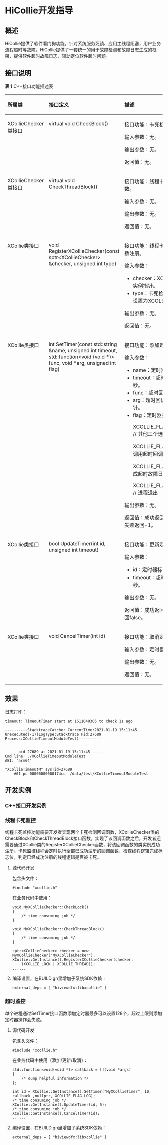 # HiCollie开发指导<a name="ZH-CN_TOPIC_0000001231255509"></a>


## 概述<a name="section3432134085116"></a>

HiCollie提供了软件看门狗功能。针对系统服务死锁、应用主线程阻塞，用户业务流程超时等故障，HiCollie提供了一套统一的用于故障检测和故障日志生成的框架，提供软件超时故障日志，辅助定位软件超时问题。

## 接口说明<a name="section139261151145116"></a>

**表 1**  C++接口功能描述表

<a name="table19452225011"></a>
<table><thead align="left"><tr id="row1517803543518"><th class="cellrowborder" valign="top" width="19.698030196980305%" id="mcps1.2.4.1.1"><p id="p484763319529"><a name="p484763319529"></a><a name="p484763319529"></a>所属类</p>
</th>
<th class="cellrowborder" valign="top" width="35.82641735826417%" id="mcps1.2.4.1.2"><p id="p1684719339523"><a name="p1684719339523"></a><a name="p1684719339523"></a>接口定义</p>
</th>
<th class="cellrowborder" valign="top" width="44.47555244475552%" id="mcps1.2.4.1.3"><p id="p284773315220"><a name="p284773315220"></a><a name="p284773315220"></a>描述</p>
</th>
</tr>
</thead>
<tbody><tr id="row1361184632117"><td class="cellrowborder" valign="top" width="19.698030196980305%" headers="mcps1.2.4.1.1 "><p id="p6700155032113"><a name="p6700155032113"></a><a name="p6700155032113"></a>XCollieChecker类接口</p>
</td>
<td class="cellrowborder" valign="top" width="35.82641735826417%" headers="mcps1.2.4.1.2 "><p id="p18699115019217"><a name="p18699115019217"></a><a name="p18699115019217"></a>virtual void CheckBlock()</p>
</td>
<td class="cellrowborder" valign="top" width="44.47555244475552%" headers="mcps1.2.4.1.3 "><p id="p18700175062115"><a name="p18700175062115"></a><a name="p18700175062115"></a>接口功能：卡死检测回调函数。</p>
<p id="p13700125012216"><a name="p13700125012216"></a><a name="p13700125012216"></a>输入参数：无。</p>
<p id="p13700650162114"><a name="p13700650162114"></a><a name="p13700650162114"></a>输出参数：无。</p>
<p id="p3700850192115"><a name="p3700850192115"></a><a name="p3700850192115"></a>返回值：无。</p>
</td>
</tr>
<tr id="row8945182185017"><td class="cellrowborder" valign="top" width="19.698030196980305%" headers="mcps1.2.4.1.1 "><p id="p79451227506"><a name="p79451227506"></a><a name="p79451227506"></a>XCollieChecker类接口</p>
</td>
<td class="cellrowborder" valign="top" width="35.82641735826417%" headers="mcps1.2.4.1.2 "><p id="p647534064612"><a name="p647534064612"></a><a name="p647534064612"></a>virtual void CheckThreadBlock()</p>
</td>
<td class="cellrowborder" valign="top" width="44.47555244475552%" headers="mcps1.2.4.1.3 "><p id="p127630177475"><a name="p127630177475"></a><a name="p127630177475"></a>接口功能：线程卡死检测回调函数。</p>
<p id="p18763111794719"><a name="p18763111794719"></a><a name="p18763111794719"></a>输入参数：无。</p>
<p id="p87631176478"><a name="p87631176478"></a><a name="p87631176478"></a>输出参数：无。</p>
<p id="p3764111718473"><a name="p3764111718473"></a><a name="p3764111718473"></a>返回值：无。</p>
</td>
</tr>
<tr id="row149924222486"><td class="cellrowborder" valign="top" width="19.698030196980305%" headers="mcps1.2.4.1.1 "><p id="p11643173114810"><a name="p11643173114810"></a><a name="p11643173114810"></a>XCollie类接口</p>
</td>
<td class="cellrowborder" valign="top" width="35.82641735826417%" headers="mcps1.2.4.1.2 "><p id="p16289114074812"><a name="p16289114074812"></a><a name="p16289114074812"></a>void RegisterXCollieChecker(const sptr&lt;XCollieChecker&gt; &amp;checker, unsigned int type)</p>
</td>
<td class="cellrowborder" valign="top" width="44.47555244475552%" headers="mcps1.2.4.1.3 "><p id="p186437319482"><a name="p186437319482"></a><a name="p186437319482"></a>接口功能：线程卡死检测回调函数注册。</p>
<p id="p112011591133"><a name="p112011591133"></a><a name="p112011591133"></a>输入参数：</p>
<a name="ul7783192181413"></a><a name="ul7783192181413"></a><ul id="ul7783192181413"><li>checker：XCollieChecker实例指针。</li><li>type：卡死检测类型，取值设置为XCOLLIE_THREAD。</li></ul>
<p id="p166439314482"><a name="p166439314482"></a><a name="p166439314482"></a>输出参数：无。</p>
<p id="p564393112485"><a name="p564393112485"></a><a name="p564393112485"></a>返回值：无。</p>
</td>
</tr>
<tr id="row594519275012"><td class="cellrowborder" valign="top" width="19.698030196980305%" headers="mcps1.2.4.1.1 "><p id="p294512211505"><a name="p294512211505"></a><a name="p294512211505"></a>XCollie类接口</p>
</td>
<td class="cellrowborder" valign="top" width="35.82641735826417%" headers="mcps1.2.4.1.2 "><p id="p81561310145215"><a name="p81561310145215"></a><a name="p81561310145215"></a>int SetTimer(const std::string &amp;name, unsigned int timeout, std::function&lt;void (void *)&gt; func, void *arg, unsigned int flag)</p>
</td>
<td class="cellrowborder" valign="top" width="44.47555244475552%" headers="mcps1.2.4.1.3 "><p id="p174279246538"><a name="p174279246538"></a><a name="p174279246538"></a>接口功能：添加定时器。</p>
<p id="p1998141221410"><a name="p1998141221410"></a><a name="p1998141221410"></a>输入参数：</p>
<a name="ul845512153147"></a><a name="ul845512153147"></a><ul id="ul845512153147"><li>name：定时器名称。</li><li>timeout：超时时间，单位为秒。</li><li>func：超时回调函数。</li><li>arg：超时回调函数参数指针。</li><li>flag：定时器操作类型。<p id="p1242762435310"><a name="p1242762435310"></a><a name="p1242762435310"></a>XCOLLIE_FLAG_DEFAULT  // 其他三个选项功能之和</p>
<p id="p1542712435312"><a name="p1542712435312"></a><a name="p1542712435312"></a>XCOLLIE_FLAG_NOOP // 仅调用超时回调函数</p>
<p id="p15427112416531"><a name="p15427112416531"></a><a name="p15427112416531"></a>XCOLLIE_FLAG_LOG //  生成超时故障日志</p>
<p id="p242762455314"><a name="p242762455314"></a><a name="p242762455314"></a>XCOLLIE_FLAG_RECOVERY //  进程退出</p>
</li></ul>
<p id="p15427102445311"><a name="p15427102445311"></a><a name="p15427102445311"></a>输出参数：无。</p>
<p id="p144271424155316"><a name="p144271424155316"></a><a name="p144271424155316"></a>返回值：成功返回定时器标识，失败返回-1。</p>
</td>
</tr>
<tr id="row1294692165010"><td class="cellrowborder" valign="top" width="19.698030196980305%" headers="mcps1.2.4.1.1 "><p id="p19461929506"><a name="p19461929506"></a><a name="p19461929506"></a>XCollie类接口</p>
</td>
<td class="cellrowborder" valign="top" width="35.82641735826417%" headers="mcps1.2.4.1.2 "><p id="p119467215012"><a name="p119467215012"></a><a name="p119467215012"></a>bool UpdateTimer(int id, unsigned int timeout)</p>
</td>
<td class="cellrowborder" valign="top" width="44.47555244475552%" headers="mcps1.2.4.1.3 "><p id="p3831253185713"><a name="p3831253185713"></a><a name="p3831253185713"></a>接口功能：更新定时器。</p>
<p id="p10649172815148"><a name="p10649172815148"></a><a name="p10649172815148"></a>输入参数：</p>
<a name="ul1628783221411"></a><a name="ul1628783221411"></a><ul id="ul1628783221411"><li>id：定时器标识。</li><li>timeout：超时时间，单位为秒。</li></ul>
<p id="p11831115375719"><a name="p11831115375719"></a><a name="p11831115375719"></a>输出参数：无。</p>
<p id="p38311853105716"><a name="p38311853105716"></a><a name="p38311853105716"></a>返回值：成功返回true，失败返回false。</p>
</td>
</tr>
<tr id="row594682175013"><td class="cellrowborder" valign="top" width="19.698030196980305%" headers="mcps1.2.4.1.1 "><p id="p194614212504"><a name="p194614212504"></a><a name="p194614212504"></a>XCollie类接口</p>
</td>
<td class="cellrowborder" valign="top" width="35.82641735826417%" headers="mcps1.2.4.1.2 "><p id="p1435552713588"><a name="p1435552713588"></a><a name="p1435552713588"></a>void CancelTimer(int id)</p>
</td>
<td class="cellrowborder" valign="top" width="44.47555244475552%" headers="mcps1.2.4.1.3 "><p id="p06791131580"><a name="p06791131580"></a><a name="p06791131580"></a>接口功能：取消定时器。</p>
<p id="p868013165815"><a name="p868013165815"></a><a name="p868013165815"></a>输入参数：定时器标识。</p>
<p id="p12680537587"><a name="p12680537587"></a><a name="p12680537587"></a>输出参数：无。</p>
<p id="p768015317586"><a name="p768015317586"></a><a name="p768015317586"></a>返回值：无。</p>
</td>
</tr>
</tbody>
</table>

## 效果<a name="section1589120102458"></a>

日志打印：

```
timeout: TimeoutTimer start at 1611040305 to check 1s ago

----------StacktraceCatcher CurrentTime:2021-01-19 15:11:45 Unexecuted(-1)(LogType:Stacktrace Pid:27689 Process:XCollieTimeoutModuleTest)----------


----- pid 27689 at 2021-01-19 15:11:45 -----
Cmd line: ./XCollieTimeoutModuleTest
ABI: 'arm64'

"XCollieTimeoutM" sysTid=27689
    #01 pc 00000000000174cc  /data/test/XCollieTimeoutModuleTest
```

## 开发实例<a name="section13905646534"></a>

### C++接口开发实例<a name="section9797199145316"></a>

### 线程卡死监控<a name="section1734221332"></a>

线程卡死监控功能需要开发者实现两个卡死检测回调函数，XCollieChecker类的CheckBlock和CheckThreadBlock接口函数。实现了该回调函数之后，开发者还需要通过XCollie类的RegisterXCollieChecker函数，将该回调函数的类实例成功注册。卡死监控线程会定时执行全部已成功注册的回调函数，检查线程逻辑完成标志位，判定已经成功注册的线程逻辑是否被卡死。

1.  源代码开发

    包含头文件：

    ```
    #include "xcollie.h"
    ```

    在业务代码中使用：

    ```
    void MyXCollieChecker::CheckLock()
    {
        /* time consuming job */
    }
    
    void MyXCollieChecker::CheckThreadBlock()
    {
        /* time consuming job */
    }
    
    sptr<XCollieChecker> checker = new MyXCollieChecker("MyXCollieChecker");
    XCollie::GetInstance().RegisterXCollieChecker(checker, 
        (XCOLLIE_LOCK | XCOLLIE_THREAD));
    ......
    ```

2.  编译设置，在BUILD.gn里增加子系统SDK依赖：

    ```
    external_deps = [ "hiviewdfx:libxcollie" ]
    ```


### 超时监控<a name="section2186947140"></a>

单个进程通过SetTimer接口函数添加定时器最多可以设置128个，超过上限则添加定时器操作会失败。

1.  源代码开发

    包含头文件：

    ```
    #include "xcollie.h"
    ```

    在业务代码中使用（添加/更新/取消）：

    ```
    std::function<void(void *)> callback = [](void *args)
    {
        /* dump helpful information */
    };
    
    int id = XCollie::GetInstance().SetTimer("MyXCollieTimer", 10, callback ,nullptr, XCOLLIE_FLAG_LOG);
    /* time consuming job */
    XCollie::GetInstance().UpdateTimer(id, 5);
    /* time consuming job */
    XCollie::GetInstance().CancelTimer(id);
    ......
    ```

2.  编译设置，在BUILD.gn里增加子系统SDK依赖：

    ```
    external_deps = [ "hiviewdfx:libxcollie" ]
    ```


